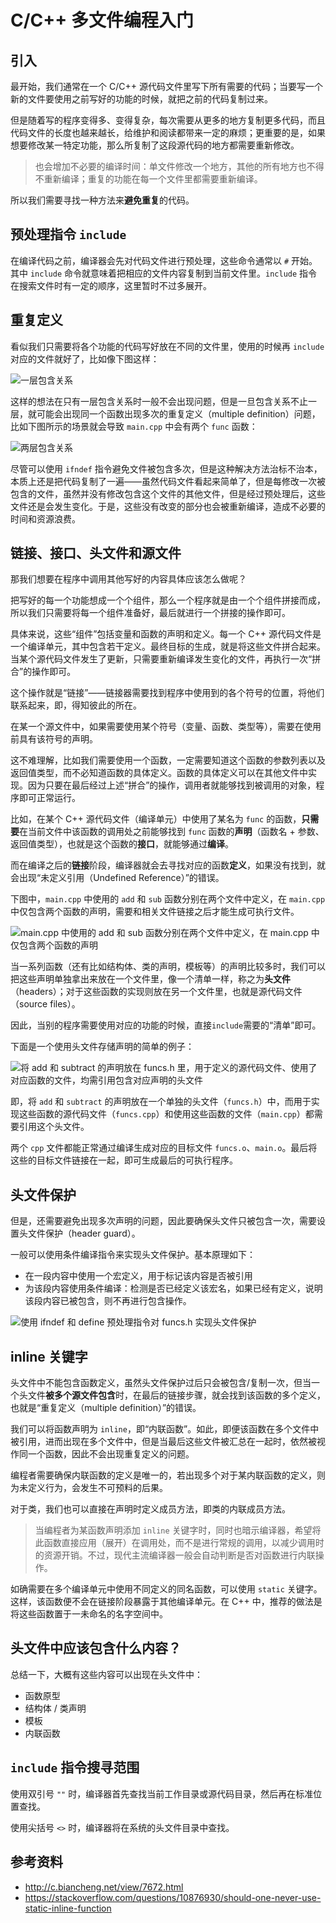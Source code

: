 # C/C++ 多文件编程入门

## 引入

最开始，我们通常在一个 C/C++ 源代码文件里写下所有需要的代码；当要写一个新的文件要使用之前写好的功能的时候，就把之前的代码复制过来。

但是随着写的程序变得多、变得复杂，每次需要从更多的地方复制更多代码，而且代码文件的长度也越来越长，给维护和阅读都带来一定的麻烦；更重要的是，如果想要修改某一特定功能，那么所复制了这段源代码的地方都需要重新修改。

> 也会增加不必要的编译时间：单文件修改一个地方，其他的所有地方也不得不重新编译；重复的功能在每一个文件里都需要重新编译。

所以我们需要寻找一种方法来**避免重复**的代码。

## 预处理指令 `include`

在编译代码之前，编译器会先对代码文件进行预处理，这些命令通常以 `#` 开始。其中 `include` 命令就意味着把相应的文件内容复制到当前文件里。`include` 指令在搜索文件时有一定的顺序，这里暂时不过多展开。

## 重复定义

看似我们只需要将各个功能的代码写好放在不同的文件里，使用的时候再 `include` 对应的文件就好了，比如像下图这样：

![一层包含关系](multi-files-programming.assets/naive-including.svg)

这样的想法在只有一层包含关系时一般不会出现问题，但是一旦包含关系不止一层，就可能会出现同一个函数出现多次的重复定义（multiple definition）问题，比如下图所示的场景就会导致 `main.cpp` 中会有两个 `func` 函数：

![两层包含关系](multi-files-programming.assets/multiple-definitions.svg)

尽管可以使用 `ifndef` 指令避免文件被包含多次，但是这种解决方法治标不治本，本质上还是把代码复制了一遍——虽然代码文件看起来简单了，但是每修改一次被包含的文件，虽然并没有修改包含这个文件的其他文件，但是经过预处理后，这些文件还是会发生变化。于是，这些没有改变的部分也会被重新编译，造成不必要的时间和资源浪费。

## 链接、接口、头文件和源文件

那我们想要在程序中调用其他写好的内容具体应该怎么做呢？

把写好的每一个功能想成一个个组件，那么一个程序就是由一个个组件拼接而成，所以我们只需要将每一个组件准备好，最后就进行一个拼接的操作即可。

具体来说，这些“组件”包括变量和函数的声明和定义。每一个 C++ 源代码文件是一个编译单元，其中包含若干定义。最终目标的生成，就是将这些文件拼合起来。当某个源代码文件发生了更新，只需要重新编译发生变化的文件，再执行一次“拼合”的操作即可。

这个操作就是“链接”——链接器需要找到程序中使用到的各个符号的位置，将他们联系起来，即，得知彼此的所在。

在某一个源文件中，如果需要使用某个符号（变量、函数、类型等），需要在使用前具有该符号的声明。

这不难理解，比如我们需要使用一个函数，一定需要知道这个函数的参数列表以及返回值类型，而不必知道函数的具体定义。函数的具体定义可以在其他文件中实现。因为只要在最后经过上述“拼合”的操作，调用者就能够找到被调用的对象，程序即可正常运行。

比如，在某个 C++ 源代码文件（编译单元）中使用了某名为 `func` 的函数，**只需要**在当前文件中该函数的调用处之前能够找到 `func` 函数的**声明**（函数名 + 参数、返回值类型），也就是这个函数的**接口**，就能够通过**编译**。

而在编译之后的**链接**阶段，编译器就会去寻找对应的函数**定义**，如果没有找到，就会出现“未定义引用（Undefined Reference）”的错误。

下图中，`main.cpp` 中使用的 `add` 和 `sub` 函数分别在两个文件中定义，在 `main.cpp` 中仅包含两个函数的声明，需要和相关文件链接之后才能生成可执行文件。

![main.cpp 中使用的 add 和 sub 函数分别在两个文件中定义，在 main.cpp 中仅包含两个函数的声明](multi-files-programming.assets/link-together-to-use.svg "main.cpp 中仅包含两个函数的声明，需要和相关文件链接之后才能生成可执行文件")

当一系列函数（还有比如结构体、类的声明，模板等）的声明比较多时，我们可以把这些声明单独拿出来放在一个文件里，像一个清单一样，称之为**头文件**（headers）；对于这些函数的实现则放在另一个文件里，也就是源代码文件（source files）。

因此，当别的程序需要使用对应的功能的时候，直接`include`需要的“清单”即可。

下面是一个使用头文件存储声明的简单的例子：

![将 add 和 subtract 的声明放在 funcs.h 里，用于定义的源代码文件、使用了对应函数的文件，均需引用包含对应声明的头文件](multi-files-programming.assets/using-headers.svg "用于定义的源代码文件、使用对应函数的文件，均需引用包含对应声明的头文件")

即，将 `add` 和 `subtract` 的声明放在一个单独的头文件（`funcs.h`）中，而用于实现这些函数的源代码文件（`funcs.cpp`）和使用这些函数的文件（`main.cpp`）都需要引用这个头文件。

两个 `cpp` 文件都能正常通过编译生成对应的目标文件 `funcs.o`、`main.o`。最后将这些的目标文件链接在一起，即可生成最后的可执行程序。

## 头文件保护

但是，还需要避免出现多次声明的问题，因此要确保头文件只被包含一次，需要设置头文件保护（header guard）。

一般可以使用条件编译指令来实现头文件保护。基本原理如下：

- 在一段内容中使用一个宏定义，用于标记该内容是否被引用
- 为该段内容使用条件编译：检测是否已经定义该宏名，如果已经有定义，说明该段内容已被包含，则不再进行包含操作。

![使用 ifndef 和 define 预处理指令对 funcs.h 实现头文件保护](multi-files-programming.assets/multi-files-programming-min-example.svg "对 funcs.h 使用“头文件保护”")

## inline 关键字

头文件中不能包含函数定义，虽然头文件保护过后只会被包含/复制一次，但当一个头文件**被多个源文件包含**时，在最后的链接步骤，就会找到该函数的多个定义，也就是“重复定义（multiple definition）”的错误。

我们可以将函数声明为 `inline`，即“内联函数”。如此，即便该函数在多个文件中被引用，进而出现在多个文件中，但是当最后这些文件被汇总在一起时，依然被视作同一个函数，因此不会出现重复定义的问题。

编程者需要确保内联函数的定义是唯一的，若出现多个对于某内联函数的定义，则为未定义行为，会发生不可预料的后果。

对于类，我们也可以直接在声明时定义成员方法，即类的内联成员方法。

> 当编程者为某函数声明添加 `inline` 关键字时，同时也暗示编译器，希望将此函数直接应用（展开）在调用处，而不是进行常规的调用，以减少调用时的资源开销。不过，现代主流编译器一般会自动判断是否对函数进行内联操作。

如确需要在多个编译单元中使用不同定义的同名函数，可以使用 `static` 关键字。这样，该函数便不会在链接阶段暴露于其他编译单元。在 C++ 中，推荐的做法是将这些函数置于一未命名的名字空间中。

## 头文件中应该包含什么内容？

总结一下，大概有这些内容可以出现在头文件中：

- 函数原型
- 结构体 / 类声明
- 模板
- 内联函数

## `include` 指令搜寻范围

使用双引号 `""` 时，编译器首先查找当前工作目录或源代码目录，然后再在标准位置查找。

使用尖括号 `<>` 时，编译器将在系统的头文件目录中查找。

## 参考资料

- http://c.biancheng.net/view/7672.html
- https://stackoverflow.com/questions/10876930/should-one-never-use-static-inline-function
